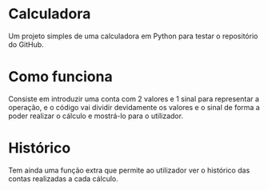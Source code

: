 # Calculadora
Um projeto simples de uma calculadora em Python para testar o repositório do GitHub.
# Como funciona
Consiste em introduzir uma conta com 2 valores e 1 sinal para representar a operação, e o código vai dividir devidamente os valores e o sinal de forma a poder realizar o cálculo e mostrá-lo para o utilizador.
# Histórico
Tem ainda uma função extra que permite ao utilizador ver o histórico das contas realizadas a cada cálculo.
